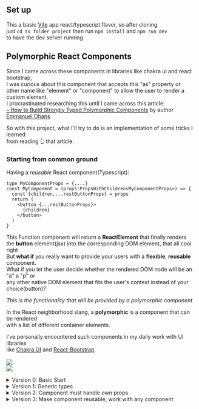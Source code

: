 ## Set up

This a basic [Vite](https://vitejs.dev/) app react/typescript flavor, so after cloning  
just `cd to folder project` then run `npm install` and `npm run dev`  
to have the dev server running

## Polymorphic React Components

Since I came across these components in libraries like chakra ui and react bootstrap,  
I was curious about this component that accepts this "as" property or  
other name like "element" or "component" to allow the user to render a custom element,  
I procrastinated researching this until I came across this article:  
[– How to Build Strongly Typed Polymorphic Components](https://www.freecodecamp.org/news/build-strongly-typed-polymorphic-components-with-react-and-typescript/) by author [Emmanuel Ohans](https://twitter.com/OhansEmmanuel)

So with this project, what I'll try to do is an implementation of some tricks I learned  
from reading 👆️ that article.

### Starting from common ground

Having a _reusable_ React component(Typescript):

```tsx
type MyComponentProps = {....}
const MyComponent = (props:PropsWithChildren<MyComponentProps>) => {
  const {children,...restButtonProps} = props
  return (
    <button {...restButtonProps}>
      {children}
    </button>
  )
}
```

This Function component will return a **ReactElement** that finally renders  
the **button** element(jsx) into the corresponding DOM element, that all cool right  
But **what if** you really want to provide your users with a **flexible**, **reusable**
component.  
What if you let the user decide whether the rendered DOM node will be an "a" a "p" or  
any other native DOM element that fits the user's context instead of your choice(button)?

_This is the functionality that will be provided by a polymorphic component_

In the React neighborhood slang, a **polymorphic** is a component that can be rendered  
with a list of different container elements.

I've personally encountered such components in my daily work with UI libraries  
like [Chakra UI](https://chakra-ui.com/) and [React-Bootstrap](https://react-bootstrap.github.io/).
<br />
<br />
<img src="https://losormorpino-public-media.s3.us-east-2.amazonaws.com/pt00bqb.png" style="max-width:600px"  />
<br />
<img src="https://losormorpino-public-media.s3.us-east-2.amazonaws.com/vl10bip.png" style="max-width:600px"  />
<br />

<details>
  <summary>
    Version 0: Basic Start
  </summary>

```ts
type PolyButtonV0Props = {
  as: any;
};
const PolyButtonV0 = ({ as, children }: PropsWithChildren<PolyButtonV0Props>) => {
  const PolyButton = as ?? "button";
  return <PolyButton>{children}</PolyButton>;
};
```

notice:

- Here the "as" prop let user to pass the element of choice: "div","p","a"...
- "as" prop isn't rendered directly we used a capitalised var (jsx rules);

**Implementation:**
`src/App.tsx`

```tsx
function App() {
  return (
    <div className="App">
      <PolyButtonV0 as="div">Poly as div</PolyButtonV0>
      <PolyButtonV0 as="a">Poly as anchor</PolyButtonV0>
    </div>
  );
}
```

render this:
<br />
<img src="https://losormorpino-public-media.s3.us-east-2.amazonaws.com/6g00fyo.png" style="max-width:600px" />
<br />
Apparently it's ok... pass "div" renders `<div>`, pass "a" renders `<a>`  
but when you start playing with this find issues like:  
if pass a wrong html element like 'magic'

```tsx
<PolyButtonV0 as="magic">Poly as div</PolyButtonV0>
```

will render:
<br />
<img src="https://losormorpino-public-media.s3.us-east-2.amazonaws.com/9800szd.png" style="max-width:600px" />
<br />
🥀 Not too promising...

No attribute support, e.g:
<br />
<img src="https://losormorpino-public-media.s3.us-east-2.amazonaws.com/wt00urc.png" style="max-width:600px" />
<br />

</details>

<details >
  <summary>
    Version 1: Generic types
  </summary>

**New Requirements:**

- "as" prop should not receive invalid HTML Element strings
- Typescript types must detect incorrect attributes of valid elements

🤔 So **as** prop will only accept elements like: "div","p","a", so we can not know;
seems like type "unknown" will fit the bill  
meh, I pass "unknown" as Generic type:

<br />
<img src="https://losormorpino-public-media.s3.us-east-2.amazonaws.com/ww00yeq.gif"  />
<br />

React expects **C** to be an instance of `React.Element`, and C could be typed **React.ElementType**

```tsx
type PolyButtonV1Props<C extends ElementType> = {
  as?: C;
};
const PolyButtonV1 = <C extends ElementType>({ as, children }: PropsWithChildren<PolyButtonV1Props<C>>) => {
  const PolyButton = as ?? "button";
  return <PolyButton>{children}</PolyButton>;
};
```

That fix previous error 'does not have any construct or call signature'
and when the component is implemented, we got a **good intellisense**:

<br />
<img src="https://losormorpino-public-media.s3.us-east-2.amazonaws.com/be00ikr.gif"  />
<br />

- The prop string "as" will only accept valid HTML elements: "p", "h1", "a", etc and yells when  
  pass "fake" 🎉
- But if use as="a" href="https://....." typescript tell you that "href" props is not a valid prop

**Make component capable of take valid attributes**
Ok, what we need is our component to _accept the set of valid props based on "as" element selection_
React actually have a generic type named: **ComponentProps**  
If we check react `index.d.ts`:

```ts
/**
 * NOTE: prefer ComponentPropsWithRef, if the ref is forwarded,
 * or ComponentPropsWithoutRef when refs are not supported.
 */
type ComponentProps<T extends keyof JSX.IntrinsicElements | JSXElementConstructor<any>> =
  T extends JSXElementConstructor<infer P>
    ? P
    : T extends keyof JSX.IntrinsicElements
    ? JSX.IntrinsicElements[T]
    : {};
```

As you can see, types docs recommend use **ComponentPropsWithoutRef** instead of **ComponentProps**
Do the refactor for that...

```tsx
type PolyButtonV1Props<C extends ElementType> = {
  as?: C;
} & ComponentPropsWithoutRef<C>;
const PolyButtonV1 = <C extends ElementType>({
  as,
  children,
  ...restProps
}: PropsWithChildren<PolyButtonV1Props<C>>) => {
  const PolyButton = as ?? "button";
  return <PolyButton {...restProps}>{children}</PolyButton>;
};
```

<br />
<img src="https://losormorpino-public-media.s3.us-east-2.amazonaws.com/oz003hv.gif"  />
<br />

Now our component only accepts valid elements for "as" prop and is aware of that "as"  
selection element props... Great!

If we don't pass the "as" property, our **PolyButtonV1** correctly creates a  
"button" element. but if we try passing an "href" attribute the component won't show any error, that's bad🙍🏽.  
The solution is quite simple, we just need to pass a generic type by default.

<br />
<img src="https://losormorpino-public-media.s3.us-east-2.amazonaws.com/w310lty.png"  />
<br />

Now 👀

<br />
<img src="https://losormorpino-public-media.s3.us-east-2.amazonaws.com/ub00lqg.gif"   />

Now we are talking... if no prop "as" is passed our component renders by default a "button" element...  
and of course, it will flag the error with any attribute that does not match that element. 🫁

</details>

<details >
  <summary>Version 2: Component must handle own props</summary>

**New Requirements:**

- The component must be able to handle its own props, such as color, in a type-safe way, of course.!

Let say our component will accept **color** prop. Color will be a pre-made list of colors
let say "primary" and "accent"

_small refactoring_
<br />
<img src="https://losormorpino-public-media.s3.us-east-2.amazonaws.com/8s00ea7.png"  />
<br />

An additional precaution: it is possible that some values that exist in **ComponentPropsWithoutRef<C>** also exist  
in the definition of the props type of our component.
Instead of relying on our **color** prop to override what's coming from ComponentPropsWithoutRef<C>, we better remove
any type that also exit in our component types definition.

So, guess what... another refactoring

```tsx
type PolyColor = "primary" | "accent";
type PolyButtonOwnProps<C extends ElementType> = { as?: C; color: PolyColor };
type PolyButtonV2Props<C extends ElementType> = PolyButtonOwnProps<C> &
  Omit<ComponentPropsWithoutRef<C>, keyof PolyButtonOwnProps<C>>;

const PolyButtonV2 = <C extends ElementType = "button">({
  as,
  children,
  style,
  color,
  ...restProps
}: PropsWithChildren<PolyButtonV2Props<C>>) => {
```

</details>

<details>
  <summary>Version 3: Make component reusable, work with any component</summary>
</details>
